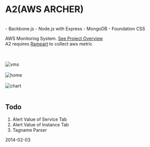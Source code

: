 A2(AWS ARCHER)
===
<br>
- Backbone.js
- Node.js with Express
- MongoDB
- Foundation CSS


AWS Monitoring System. [See Project Overview](https://raw.github.com/ansterd/a2/master/images/A2.pdf)
<br>
A2 requires [Rampart](https://github.com/ansterd/rampart) to collect aws metric 
<br>
<br>
<br>

![vms](https://raw.github.com/ansterd/a2/master/images/vms.png)
<br>
<br>
![home](https://raw.github.com/ansterd/a2/master/images/home.png)
<br>
<br>
![chart](https://raw.github.com/ansterd/a2/master/images/chart.png)
<br>
<br>


## Todo

1. Alert Value of Service Tab
2. Alert Value of Instance Tab
3. Tagname Parser

2014-02-03

